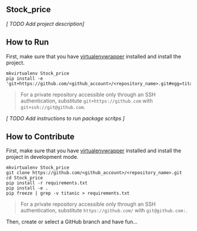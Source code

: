 ## Stock_price

*[ TODO Add project description]*

## How to Run

First, make sure that you have [virtualenvwrapper](https://virtualenvwrapper.readthedocs.io/en/latest/install.html) installed and install the project.

```shell
mkvirtualenv Stock_price
pip install -e 'git+https://github.com/<github_account>/<repository_name>.git#egg=titanic'
```

> For a private repository accessible only through an SSH authentication, substitute `git+https://github.com` with `git+ssh://git@github.com`.

*[ TODO Add instructions to run package scritps ]*

## How to Contribute

First, make sure that you have [virtualenvwrapper](https://virtualenvwrapper.readthedocs.io/en/latest/install.html) installed and install the project in development mode.

```shell
mkvirtualenv Stock_price
git clone https://github.com/<github_account>/<repository_name>.git
cd Stock_price
pip install -r requirements.txt
pip install -e .
pip freeze | grep -v titanic > requirements.txt
```

> For a private repository accessible only through an SSH authentication, substitute `https://github.com/` with `git@github.com:`.

Then, create or select a GitHub branch and have fun... 